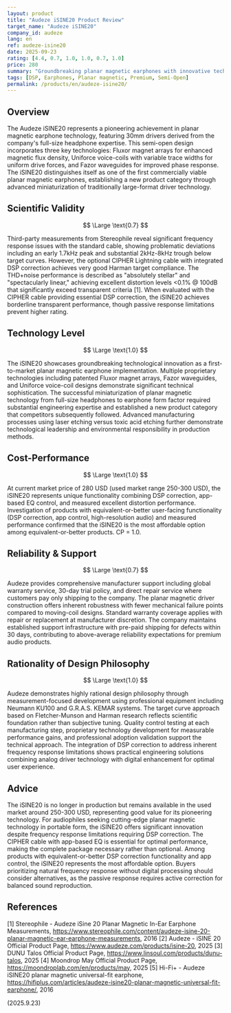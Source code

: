 ```yaml
---
layout: product
title: "Audeze iSINE20 Product Review"
target_name: "Audeze iSINE20"
company_id: audeze
lang: en
ref: audeze-isine20
date: 2025-09-23
rating: [4.4, 0.7, 1.0, 1.0, 0.7, 1.0]
price: 280
summary: "Groundbreaking planar magnetic earphones with innovative technology, requiring DSP correction for optimal frequency response but delivering exceptional distortion performance."
tags: [DSP, Earphones, Planar magnetic, Premium, Semi-Open]
permalink: /products/en/audeze-isine20/
---
```

## Overview

The Audeze iSINE20 represents a pioneering achievement in planar magnetic earphone technology, featuring 30mm drivers derived from the company's full-size headphone expertise. This semi-open design incorporates three key technologies: Fluxor magnet arrays for enhanced magnetic flux density, Uniforce voice-coils with variable trace widths for uniform drive forces, and Fazor waveguides for improved phase response. The iSINE20 distinguishes itself as one of the first commercially viable planar magnetic earphones, establishing a new product category through advanced miniaturization of traditionally large-format driver technology.

## Scientific Validity

$$ \Large \text{0.7} $$

Third-party measurements from Stereophile reveal significant frequency response issues with the standard cable, showing problematic deviations including an early 1.7kHz peak and substantial 2kHz-8kHz trough below target curves. However, the optional CIPHER Lightning cable with integrated DSP correction achieves very good Harman target compliance. The THD+noise performance is described as "absolutely stellar" and "spectacularly linear," achieving excellent distortion levels <0.1% @ 100dB that significantly exceed transparent criteria [1]. When evaluated with the CIPHER cable providing essential DSP correction, the iSINE20 achieves borderline transparent performance, though passive response limitations prevent higher rating.

## Technology Level

$$ \Large \text{1.0} $$

The iSINE20 showcases groundbreaking technological innovation as a first-to-market planar magnetic earphone implementation. Multiple proprietary technologies including patented Fluxor magnet arrays, Fazor waveguides, and Uniforce voice-coil designs demonstrate significant technical sophistication. The successful miniaturization of planar magnetic technology from full-size headphones to earphone form factor required substantial engineering expertise and established a new product category that competitors subsequently followed. Advanced manufacturing processes using laser etching versus toxic acid etching further demonstrate technological leadership and environmental responsibility in production methods.

## Cost-Performance

$$ \Large \text{1.0} $$

At current market price of 280 USD (used market range 250-300 USD), the iSINE20 represents unique functionality combining DSP correction, app-based EQ control, and measured excellent distortion performance. Investigation of products with equivalent-or-better user-facing functionality (DSP correction, app control, high-resolution audio) and measured performance confirmed that the iSINE20 is the most affordable option among equivalent-or-better products. CP = 1.0.

## Reliability & Support

$$ \Large \text{0.7} $$

Audeze provides comprehensive manufacturer support including global warranty service, 30-day trial policy, and direct repair service where customers pay only shipping to the company. The planar magnetic driver construction offers inherent robustness with fewer mechanical failure points compared to moving-coil designs. Standard warranty coverage applies with repair or replacement at manufacturer discretion. The company maintains established support infrastructure with pre-paid shipping for defects within 30 days, contributing to above-average reliability expectations for premium audio products.

## Rationality of Design Philosophy

$$ \Large \text{1.0} $$

Audeze demonstrates highly rational design philosophy through measurement-focused development using professional equipment including Neumann KU100 and G.R.A.S. KEMAR systems. The target curve approach based on Fletcher-Munson and Harman research reflects scientific foundation rather than subjective tuning. Quality control testing at each manufacturing step, proprietary technology development for measurable performance gains, and professional adoption validation support the technical approach. The integration of DSP correction to address inherent frequency response limitations shows practical engineering solutions combining analog driver technology with digital enhancement for optimal user experience.

## Advice

The iSINE20 is no longer in production but remains available in the used market around 250-300 USD, representing good value for its pioneering technology. For audiophiles seeking cutting-edge planar magnetic technology in portable form, the iSINE20 offers significant innovation despite frequency response limitations requiring DSP correction. The CIPHER cable with app-based EQ is essential for optimal performance, making the complete package necessary rather than optional. Among products with equivalent-or-better DSP correction functionality and app control, the iSINE20 represents the most affordable option. Buyers prioritizing natural frequency response without digital processing should consider alternatives, as the passive response requires active correction for balanced sound reproduction.

## References

[1] Stereophile - Audeze iSine 20 Planar Magnetic In-Ear Earphone Measurements, https://www.stereophile.com/content/audeze-isine-20-planar-magnetic-ear-earphone-measurements, 2016
[2] Audeze - iSINE 20 Official Product Page, https://www.audeze.com/products/isine-20, 2025
[3] DUNU Talos Official Product Page, https://www.linsoul.com/products/dunu-talos, 2025
[4] Moondrop May Official Product Page, https://moondroplab.com/en/products/may, 2025
[5] Hi-Fi+ - Audeze iSINE20 planar magnetic universal-fit earphone, https://hifiplus.com/articles/audeze-isine20-planar-magnetic-universal-fit-earphone/, 2016

(2025.9.23)